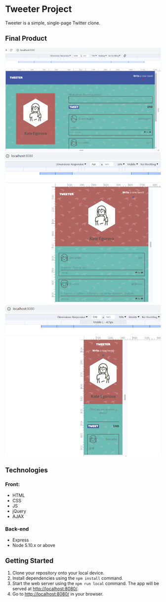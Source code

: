 # Tweeter Project

Tweeter is a simple, single-page Twitter clone.

## Final Product

!["Screenshot of Desktop"](https://github.com/EkaterinaEg/tweeter/blob/master/public/docs/Tweeter_desktop.png)
!["Screenshot of Tablet"](https://github.com/EkaterinaEg/tweeter/blob/master/public/docs/Tweeter_tablet.png)
!["Screenshot of Mobile"](https://github.com/EkaterinaEg/tweeter/blob/master/public/docs/Tweeter_mobile.png)

## Technologies

### Front:

- HTML
- CSS
- JS
- jQuery
- AJAX

### Back-end

- Express
- Node 5.10.x or above

## Getting Started

1. Clone your repository onto your local device.
2. Install dependencies using the `npm install` command.
3. Start the web server using the `npm run local` command. The app will be served at <http://localhost:8080/>.
4. Go to <http://localhost:8080/> in your browser.
